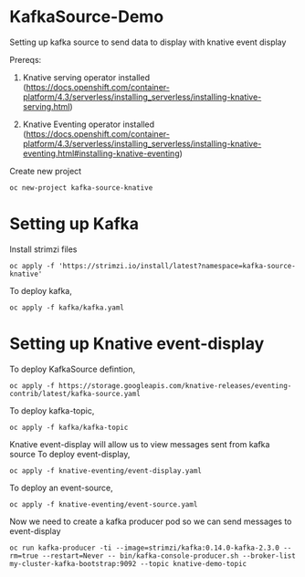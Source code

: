 # KafkaSource-Demo
Setting up kafka source to send data to display with knative event display 

Prereqs: 
1. Knative serving operator installed (https://docs.openshift.com/container-platform/4.3/serverless/installing_serverless/installing-knative-serving.html)

2. Knative Eventing operator installed (https://docs.openshift.com/container-platform/4.3/serverless/installing_serverless/installing-knative-eventing.html#installing-knative-eventing)

Create new project

```
oc new-project kafka-source-knative
```


# Setting up Kafka
Install strimzi files 

```
oc apply -f 'https://strimzi.io/install/latest?namespace=kafka-source-knative'
```

To deploy kafka,

```
oc apply -f kafka/kafka.yaml 
```


# Setting up Knative event-display
To deploy KafkaSource defintion, 

```
oc apply -f https://storage.googleapis.com/knative-releases/eventing-contrib/latest/kafka-source.yaml
```

To deploy kafka-topic,

```
oc apply -f kafka/kafka-topic
```

Knative event-display will allow us to view messages sent from kafka source 
To deploy event-display,
```
oc apply -f knative-eventing/event-display.yaml
```

To deploy an event-source,
```
oc apply -f knative-eventing/event-source.yaml
```

Now we need to create a kafka producer pod so we can send messages to event-display 
```
oc run kafka-producer -ti --image=strimzi/kafka:0.14.0-kafka-2.3.0 --rm=true --restart=Never -- bin/kafka-console-producer.sh --broker-list my-cluster-kafka-bootstrap:9092 --topic knative-demo-topic
```
